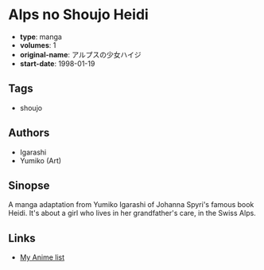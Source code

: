 # Alps no Shoujo Heidi

-   **type**: manga
-   **volumes**: 1
-   **original-name**: アルプスの少女ハイジ
-   **start-date**: 1998-01-19

## Tags

-   shoujo

## Authors

-   Igarashi
-   Yumiko (Art)

## Sinopse

A manga adaptation from Yumiko Igarashi of Johanna Spyri's famous book Heidi. It's about a girl who lives in her grandfather's care, in the Swiss Alps.

## Links

-   [My Anime list](https://myanimelist.net/manga/86597/Alps_no_Shoujo_Heidi)
